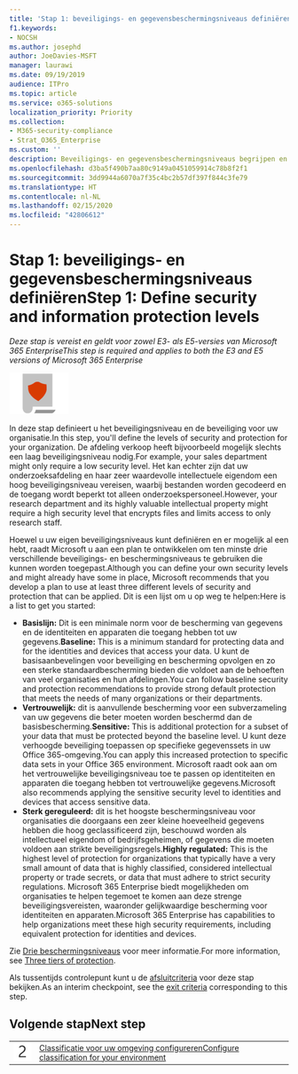 ```yaml
---
title: 'Stap 1: beveiligings- en gegevensbeschermingsniveaus definiëren'
f1.keywords:
- NOCSH
ms.author: josephd
author: JoeDavies-MSFT
manager: laurawi
ms.date: 09/19/2019
audience: ITPro
ms.topic: article
ms.service: o365-solutions
localization_priority: Priority
ms.collection:
- M365-security-compliance
- Strat_O365_Enterprise
ms.custom: ''
description: Beveiligings- en gegevensbeschermingsniveaus begrijpen en configureren voor uw organisatie.
ms.openlocfilehash: d3ba5f490b7aa80c9149a0451059914c78b8f2f1
ms.sourcegitcommit: 3dd9944a6070a7f35c4bc2b57df397f844c3fe79
ms.translationtype: HT
ms.contentlocale: nl-NL
ms.lasthandoff: 02/15/2020
ms.locfileid: "42806612"
---
```

# <a name="step-1-define-security-and-information-protection-levels"></a><span data-ttu-id="d6888-103">Stap 1: beveiligings- en gegevensbeschermingsniveaus definiëren</span><span class="sxs-lookup"><span data-stu-id="d6888-103">Step 1: Define security and information protection levels</span></span>

<span data-ttu-id="d6888-104">*Deze stap is vereist en geldt voor zowel E3- als E5-versies van Microsoft 365 Enterprise*</span><span class="sxs-lookup"><span data-stu-id="d6888-104">*This step is required and applies to both the E3 and E5 versions of Microsoft 365 Enterprise*</span></span>

![Fase 6: gegevensbescherming](../media/deploy-foundation-infrastructure/infoprotection_icon-small.png)

<span data-ttu-id="d6888-106">In deze stap definieert u het beveiligingsniveau en de beveiliging voor uw organisatie.</span><span class="sxs-lookup"><span data-stu-id="d6888-106">In this step, you'll define the levels of security and protection for your organization.</span></span> <span data-ttu-id="d6888-107">De afdeling verkoop heeft bijvoorbeeld mogelijk slechts een laag beveiligingsniveau nodig.</span><span class="sxs-lookup"><span data-stu-id="d6888-107">For example, your sales department might only require a low security level.</span></span> <span data-ttu-id="d6888-108">Het kan echter zijn dat uw onderzoeksafdeling en haar zeer waardevolle intellectuele eigendom een hoog beveiligingsniveau vereisen, waarbij bestanden worden gecodeerd en de toegang wordt beperkt tot alleen onderzoekspersoneel.</span><span class="sxs-lookup"><span data-stu-id="d6888-108">However, your research department and its highly valuable intellectual property might require a high security level that encrypts files and limits access to only research staff.</span></span>

<span data-ttu-id="d6888-109">Hoewel u uw eigen beveiligingsniveaus kunt definiëren en er mogelijk al een hebt, raadt Microsoft u aan een plan te ontwikkelen om ten minste drie verschillende beveiligings- en beschermingsniveaus te gebruiken die kunnen worden toegepast.</span><span class="sxs-lookup"><span data-stu-id="d6888-109">Although you can define your own security levels and might already have some in place, Microsoft recommends that you develop a plan to use at least three different levels of security and protection that can be applied.</span></span> <span data-ttu-id="d6888-110">Dit is een lijst om u op weg te helpen:</span><span class="sxs-lookup"><span data-stu-id="d6888-110">Here is a list to get you started:</span></span> 

- <span data-ttu-id="d6888-111">**Basislijn:** Dit is een minimale norm voor de bescherming van gegevens en de identiteiten en apparaten die toegang hebben tot uw gegevens.</span><span class="sxs-lookup"><span data-stu-id="d6888-111">**Baseline:** This is a minimum standard for protecting data and for the identities and devices that access your data.</span></span> <span data-ttu-id="d6888-112">U kunt de basisaanbevelingen voor beveiliging en bescherming opvolgen en zo een sterke standaardbescherming bieden die voldoet aan de behoeften van veel organisaties en hun afdelingen.</span><span class="sxs-lookup"><span data-stu-id="d6888-112">You can follow baseline security and protection recommendations to provide strong default protection that meets the needs of many organizations or their departments.</span></span>
- <span data-ttu-id="d6888-113">**Vertrouwelijk:** dit is aanvullende bescherming voor een subverzameling van uw gegevens die beter moeten worden beschermd dan de basisbescherming.</span><span class="sxs-lookup"><span data-stu-id="d6888-113">**Sensitive:** This is additional protection for a subset of your data that must be protected beyond the baseline level.</span></span> <span data-ttu-id="d6888-114">U kunt deze verhoogde beveiliging toepassen op specifieke gegevenssets in uw Office 365-omgeving.</span><span class="sxs-lookup"><span data-stu-id="d6888-114">You can apply this increased protection to specific data sets in your Office 365 environment.</span></span> <span data-ttu-id="d6888-115">Microsoft raadt ook aan om het vertrouwelijke beveiligingsniveau toe te passen op identiteiten en apparaten die toegang hebben tot vertrouwelijke gegevens.</span><span class="sxs-lookup"><span data-stu-id="d6888-115">Microsoft also recommends applying the sensitive security level to identities and devices that access sensitive data.</span></span>
- <span data-ttu-id="d6888-116">**Sterk gereguleerd:** dit is het hoogste beschermingsniveau voor organisaties die doorgaans een zeer kleine hoeveelheid gegevens hebben die hoog geclassificeerd zijn, beschouwd worden als intellectueel eigendom of bedrijfsgeheimen, of gegevens die moeten voldoen aan strikte beveiligingsregels.</span><span class="sxs-lookup"><span data-stu-id="d6888-116">**Highly regulated:** This is the highest level of protection for organizations that typically have a very small amount of data that is highly classified, considered intellectual property or trade secrets, or data that must adhere to strict security regulations.</span></span> <span data-ttu-id="d6888-117">Microsoft 365 Enterprise biedt mogelijkheden om organisaties te helpen tegemoet te komen aan deze strenge beveiligingsvereisten, waaronder gelijkwaardige bescherming voor identiteiten en apparaten.</span><span class="sxs-lookup"><span data-stu-id="d6888-117">Microsoft 365 Enterprise has capabilities to help organizations meet these high security requirements, including equivalent protection for identities and devices.</span></span>

<span data-ttu-id="d6888-118">Zie [Drie beschermingsniveaus](microsoft-365-policies-configurations.md#three-tiers-of-protection) voor meer informatie.</span><span class="sxs-lookup"><span data-stu-id="d6888-118">For more information, see [Three tiers of protection](microsoft-365-policies-configurations.md#three-tiers-of-protection).</span></span>

<span data-ttu-id="d6888-119">Als tussentijds controlepunt kunt u de [afsluitcriteria](infoprotect-exit-criteria.md#crit-infoprotect-step1) voor deze stap bekijken.</span><span class="sxs-lookup"><span data-stu-id="d6888-119">As an interim checkpoint, see the [exit criteria](infoprotect-exit-criteria.md#crit-infoprotect-step1) corresponding to this step.</span></span>

## <a name="next-step"></a><span data-ttu-id="d6888-120">Volgende stap</span><span class="sxs-lookup"><span data-stu-id="d6888-120">Next step</span></span>

|||
|:-------|:-----|
|![Stap 2](../media/stepnumbers/Step2.png)|[<span data-ttu-id="d6888-122">Classificatie voor uw omgeving configureren</span><span class="sxs-lookup"><span data-stu-id="d6888-122">Configure classification for your environment</span></span>](infoprotect-configure-classification.md)|
